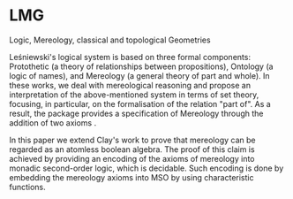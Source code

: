# LMG
Logic, Mereology, classical and topological Geometries

Leśniewski's logical system is based on three formal components: Protothetic (a theory of relationships between propositions), Ontology (a logic of names), and Mereology (a general theory of part and whole). 
In these works, we deal with mereological reasoning and propose an interpretation of the above-mentioned system in terms of set theory, focusing, in particular, on the formalisation of the relation "part of". As a result, the package provides a specification of Mereology through the addition of two axioms .

In this paper we extend Clay's work to prove that mereology can be regarded as an atomless boolean algebra.
The proof of this claim is achieved by providing an encoding of the axioms of mereology into monadic second-order logic, which is decidable.
Such encoding is done by embedding the mereology axioms into MSO by using characteristic functions.
